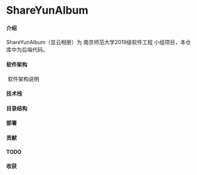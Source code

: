 # ShareYunAlbum

#### 介绍
ShareYunAlbum（显云相册）为 南京师范大学2019级软件工程 小组项目，本仓库中为后端代码。



#### 软件架构
​	软件架构说明

#### 技术栈





#### 目录结构





#### 部署



#### 贡献



#### TODO



#### 收获